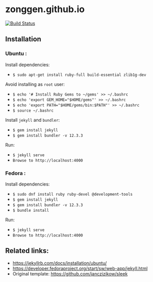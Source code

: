 # zonggen.github.io
[![Build Status](https://travis-ci.com/zonggen/zonggen.github.io.svg?branch=master)](https://travis-ci.com/zonggen/zonggen.github.io)

## Installation
 ### Ubuntu :
 Install dependencies:
 - `$ sudo apt-get install ruby-full build-essential zlib1g-dev`

 Avoid installing as `root` user:
 - `$ echo '# Install Ruby Gems to ~/gems' >> ~/.bashrc`
 - `$ echo 'export GEM_HOME="$HOME/gems"' >> ~/.bashrc`
 - `$ echo 'export PATH="$HOME/gems/bin:$PATH"' >> ~/.bashrc`
 - `$ source ~/.bashrc`

 Install `jekyll` and `bundler`:
 - `$ gem install jekyll`
 - `$ gem install bundler -v 12.3.3`

 Run:
 - `$ jekyll serve`
 - `Browse to http://localhost:4000`

 ### Fedora :
 Install dependencies:
 - `$ sudo dnf install ruby ruby-devel @development-tools`
 - `$ gem install jekyll`
 - `$ gem install bundler -v 12.3.3`
 - `$ bundle install`

 Run:
 - `$ jekyll serve`
 - `Browse to http://localhost:4000`

## Related links:
- https://jekyllrb.com/docs/installation/ubuntu/
- https://developer.fedoraproject.org/start/sw/web-app/jekyll.html
- Original template: https://github.com/janczizikow/sleek
